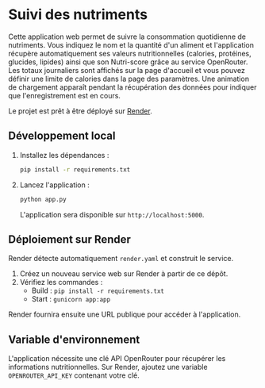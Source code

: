 # Suivi des nutriments

Cette application web permet de suivre la consommation quotidienne de nutriments. Vous indiquez le nom et la quantité d'un aliment et l'application récupère automatiquement ses valeurs nutritionnelles (calories, protéines, glucides, lipides) ainsi que son Nutri-score grâce au service OpenRouter. Les totaux journaliers sont affichés sur la page d'accueil et vous pouvez définir une limite de calories dans la page des paramètres. Une animation de chargement apparaît pendant la récupération des données pour indiquer que l'enregistrement est en cours.

Le projet est prêt à être déployé sur [Render](https://render.com/).

## Développement local

1. Installez les dépendances&nbsp;:
   ```bash
   pip install -r requirements.txt
   ```
2. Lancez l'application&nbsp;:
   ```bash
   python app.py
   ```
   L'application sera disponible sur `http://localhost:5000`.

## Déploiement sur Render

Render détecte automatiquement `render.yaml` et construit le service.

1. Créez un nouveau service web sur Render à partir de ce dépôt.
2. Vérifiez les commandes&nbsp;:
   - Build&nbsp;: `pip install -r requirements.txt`
   - Start&nbsp;: `gunicorn app:app`

Render fournira ensuite une URL publique pour accéder à l'application.

## Variable d'environnement

L'application nécessite une clé API OpenRouter pour récupérer les informations
nutritionnelles. Sur Render, ajoutez une variable `OPENROUTER_API_KEY` contenant
votre clé.
